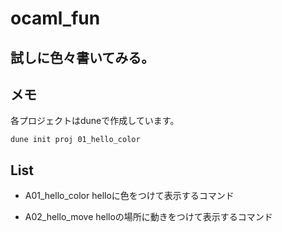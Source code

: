 # ocaml_fun

## 試しに色々書いてみる。

## メモ
各プロジェクトはduneで作成しています。
```
dune init proj 01_hello_color
```

## List

- A01_hello_color
helloに色をつけて表示するコマンド

- A02_hello_move
helloの場所に動きをつけて表示するコマンド


